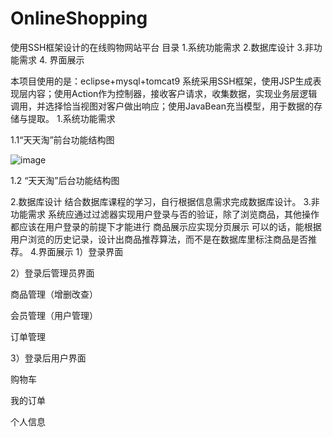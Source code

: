 # OnlineShopping
使用SSH框架设计的在线购物网站平台
目录
1.系统功能需求
2.数据库设计	
3.非功能需求	
4. 界面展示	

本项目使用的是：eclipse+mysql+tomcat9
系统采用SSH框架，使用JSP生成表现层内容；使用Action作为控制器，接收客户请求，收集数据，实现业务层逻辑调用，并选择恰当视图对客户做出响应；使用JavaBean充当模型，用于数据的存储与提取。
1.系统功能需求

1.1“天天淘”前台功能结构图

![image](https://github.com/grape11111/OnlineShopping/blob/master/images/image.png)

1.2 “天天淘”后台功能结构图


2.数据库设计
	结合数据库课程的学习，自行根据信息需求完成数据库设计。
3.非功能需求
系统应通过过滤器实现用户登录与否的验证，除了浏览商品，其他操作都应该在用户登录的前提下才能进行
商品展示应实现分页展示
可以的话，能根据用户浏览的历史记录，设计出商品推荐算法，而不是在数据库里标注商品是否推荐。
4.界面展示
1）登录界面



2）登录后管理员界面

商品管理（增删改查）


会员管理（用户管理）

订单管理


3）登录后用户界面


购物车

我的订单

个人信息
